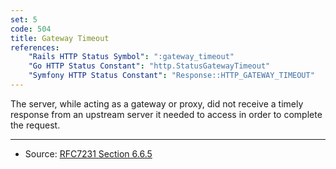 ```yaml
---
set: 5
code: 504
title: Gateway Timeout
references:
    "Rails HTTP Status Symbol": ":gateway_timeout"
    "Go HTTP Status Constant": "http.StatusGatewayTimeout"
    "Symfony HTTP Status Constant": "Response::HTTP_GATEWAY_TIMEOUT"
---
```


The server, while acting as a gateway or proxy, did not receive a timely
response from an upstream server it needed to access in order to complete the
request.

---

* Source: [RFC7231 Section 6.6.5][1]

[1]: <http://tools.ietf.org/html/rfc7231#section-6.6.5>
